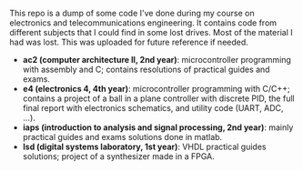 This repo is a dump of some code I've done during my course on electronics and telecommunications engineering.
It contains code from different subjects that I could find in some lost drives. Most of the material I had was lost. 
This was uploaded for future reference if needed.

- __ac2 (computer architecture II, 2nd year)__: microcontroller programming with assembly and C; contains resolutions of practical guides and exams.
- __e4 (electronics 4, 4th year)__: microcontroller programming with C/C++; contains a project of a ball in a plane controller with discrete PID, the full final report with electronics schematics, and utility code (UART, ADC, ...).
- __iaps (introduction to analysis and signal processing, 2nd year)__: mainly practical guides and exams solutions done in matlab.
- __lsd (digital systems laboratory, 1st year)__: VHDL practical guides solutions; project of a synthesizer made in a FPGA.

